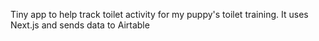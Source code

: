 Tiny app to help track toilet activity for my puppy's toilet training. It uses Next.js and sends data to Airtable
